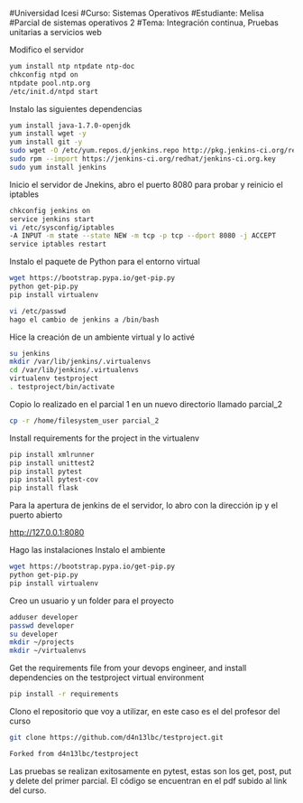 #Universidad Icesi 
#Curso: Sistemas Operativos 
#Estudiante: Melisa 
#Parcial de sistemas operativos 2
#Tema: Integración continua, Pruebas unitarias a servicios web

Modifico el servidor

```sh
yum install ntp ntpdate ntp-doc
chkconfig ntpd on
ntpdate pool.ntp.org
/etc/init.d/ntpd start
```
Instalo las siguientes dependencias

```sh
yum install java-1.7.0-openjdk
yum install wget -y
yum install git -y
sudo wget -O /etc/yum.repos.d/jenkins.repo http://pkg.jenkins-ci.org/redhat/jenkins.repo
sudo rpm --import https://jenkins-ci.org/redhat/jenkins-ci.org.key
sudo yum install jenkins
```

Inicio el servidor de Jnekins,  abro el puerto 8080 para probar y reinicio el iptables
```sh
chkconfig jenkins on
service jenkins start
vi /etc/sysconfig/iptables
-A INPUT -m state --state NEW -m tcp -p tcp --dport 8080 -j ACCEPT
service iptables restart
```

Instalo el paquete de Python para el entorno virtual

```sh
wget https://bootstrap.pypa.io/get-pip.py
python get-pip.py
pip install virtualenv
```

```sh
vi /etc/passwd
hago el cambio de jenkins a /bin/bash
```

Hice la creación de un ambiente virtual y lo activé

```sh
su jenkins
mkdir /var/lib/jenkins/.virtualenvs
cd /var/lib/jenkins/.virtualenvs
virtualenv testproject
. testproject/bin/activate
```
Copio lo realizado en el parcial 1 en un nuevo directorio llamado parcial_2
```sh
cp -r /home/filesystem_user parcial_2
```

Install requirements for the project in the virtualenv

```sh
pip install xmlrunner
pip install unittest2
pip install pytest
pip install pytest-cov
pip install flask
```


Para la apertura de jenkins de el servidor, lo abro con la dirección ip y el puerto abierto

http://127.0.0.1:8080

Hago las instalaciones 
Instalo el ambiente
```sh
wget https://bootstrap.pypa.io/get-pip.py
python get-pip.py
pip install virtualenv
```

Creo un usuario y un folder para el proyecto

```sh
adduser developer
passwd developer
su developer
mkdir ~/projects
mkdir ~/virtualenvs
```

Get the requirements file from your devops engineer, and install dependencies on the testproject virtual environment

```sh
pip install -r requirements
```

Clono el repositorio que voy a utilizar, en este caso es el del profesor del curso

```sh
git clone https://github.com/d4n13lbc/testproject.git

Forked from d4n13lbc/testproject
```
Las pruebas se realizan exitosamente en pytest, estas son los get, post, put y delete del primer parcial. El código se encuentran en el pdf subido al link del curso.

